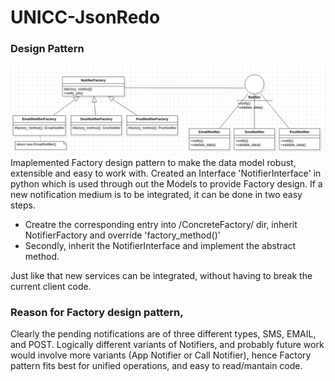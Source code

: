 # UNICC-JsonRedo

<!-- UML Class diagam -->
### Design Pattern
![UML class diagram.](Assets/class.png)
Imaplemented Factory design pattern to make the data model robust, extensible and easy to work with.
Created an Interface 'NotifierInterface' in python which is used through out the Models to provide Factory design.
If a new notification medium is to be integrated, it can be done in two easy steps.
  - Creatre  the corresponding entry into /ConcreteFactory/ dir, inherit NotifierFactory and override 'factory_method()'
  - Secondly, inherit the NotifierInterface and implement the abstract method.

 Just like that new services can be integrated, without having to break the current client code.

 ### Reason for Factory design pattern, 
 Clearly the pending notifications are of three different types, SMS, EMAIL, and POST. 
Logically different variants of Notifiers, and probably future work would involve more variants (App Notifier or Call Notifier), hence Factory pattern fits best for unified operations, and easy to read/mantain code. 